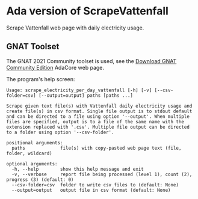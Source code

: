 # Ada version of ScrapeVattenfall

Scrape Vattenfall web page with daily electricity usage.

## GNAT Toolset

The GNAT 2021 Community toolset is used, see the [Download GNAT Community Edition](https://www.adacore.com/download) AdaCore web page.

The program's help screen:

```Console
Usage: scrape_electricity_per_day_vattenfall [-h] [-v] [--csv-folder=csv] [--output=output] paths [paths ...]

Scrape given text file(s) with Vattenfall daily electricity usage and create file(s) in csv format. Single file output is to stdout default and can be directed to a file using option '--output'. When multiple files are specified, output is to a file of the same name with the extension replaced with '.csv'. Multiple file output can be directed to a folder using option '--csv-folder'.

positional arguments:
  paths             file(s) with copy-pasted web page text (file, folder, wildcard)

optional arguments:
  -h, --help        show this help message and exit
  -v, --verbose     report file being processed (level 1), count (2), progress (3) (default: 0)
  --csv-folder=csv  folder to write csv files to (default: None)
  --output=output   output file in csv format (default: None)
```
